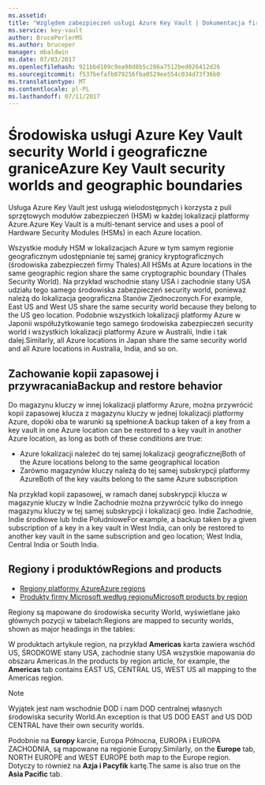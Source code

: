 ```yaml
---
ms.assetid: 
title: "Względem zabezpieczeń usługi Azure Key Vault | Dokumentacja firmy Microsoft"
ms.service: key-vault
author: BrucePerlerMS
ms.author: bruceper
manager: mbaldwin
ms.date: 07/03/2017
ms.openlocfilehash: 921bbd109c9ea98d8b5c286a7512bed026412d26
ms.sourcegitcommit: f537befafb079256fba0529ee554c034d73f36b0
ms.translationtype: MT
ms.contentlocale: pl-PL
ms.lasthandoff: 07/11/2017
---
```

# <a name="azure-key-vault-security-worlds-and-geographic-boundaries"></a><span data-ttu-id="bf01a-102">Środowiska usługi Azure Key Vault security World i geograficzne granice</span><span class="sxs-lookup"><span data-stu-id="bf01a-102">Azure Key Vault security worlds and geographic boundaries</span></span>

<span data-ttu-id="bf01a-103">Usługa Azure Key Vault jest usługą wielodostępnych i korzysta z puli sprzętowych modułów zabezpieczeń (HSM) w każdej lokalizacji platformy Azure.</span><span class="sxs-lookup"><span data-stu-id="bf01a-103">Azure Key Vault is a multi-tenant service and uses a pool of Hardware Security Modules (HSMs) in each Azure location.</span></span> 

<span data-ttu-id="bf01a-104">Wszystkie moduły HSM w lokalizacjach Azure w tym samym regionie geograficznym udostępnianie tej samej granicy kryptograficznych (środowiska zabezpieczeń firmy Thales).</span><span class="sxs-lookup"><span data-stu-id="bf01a-104">All HSMs at Azure locations in the same geographic region share the same cryptographic boundary (Thales Security World).</span></span> <span data-ttu-id="bf01a-105">Na przykład wschodnie stany USA i zachodnie stany USA udziału tego samego środowiska zabezpieczeń security world, ponieważ należą do lokalizacja geograficzna Stanów Zjednoczonych.</span><span class="sxs-lookup"><span data-stu-id="bf01a-105">For example, East US and West US share the same security world because they belong to the US geo location.</span></span> <span data-ttu-id="bf01a-106">Podobnie wszystkich lokalizacji platformy Azure w Japonii współużytkowanie tego samego środowiska zabezpieczeń security world i wszystkich lokalizacji platformy Azure w Australii, Indie i tak dalej.</span><span class="sxs-lookup"><span data-stu-id="bf01a-106">Similarly, all Azure locations in Japan share the same security world and all Azure locations in Australia, India, and so on.</span></span> 

## <a name="backup-and-restore-behavior"></a><span data-ttu-id="bf01a-107">Zachowanie kopii zapasowej i przywracania</span><span class="sxs-lookup"><span data-stu-id="bf01a-107">Backup and restore behavior</span></span>

<span data-ttu-id="bf01a-108">Do magazynu kluczy w innej lokalizacji platformy Azure, można przywrócić kopii zapasowej klucza z magazynu kluczy w jednej lokalizacji platformy Azure, dopóki oba te warunki są spełnione:</span><span class="sxs-lookup"><span data-stu-id="bf01a-108">A backup taken of a key from a key vault in one Azure location can be restored to a key vault in another Azure location, as long as both of these conditions are true:</span></span>

- <span data-ttu-id="bf01a-109">Azure lokalizacji należeć do tej samej lokalizacji geograficznej</span><span class="sxs-lookup"><span data-stu-id="bf01a-109">Both of the Azure locations belong to the same geographical location</span></span>
- <span data-ttu-id="bf01a-110">Zarówno magazynów kluczy należą do tej samej subskrypcji platformy Azure</span><span class="sxs-lookup"><span data-stu-id="bf01a-110">Both of the key vaults belong to the same Azure subscription</span></span>

<span data-ttu-id="bf01a-111">Na przykład kopii zapasowej, w ramach danej subskrypcji klucza w magazynie kluczy w Indie Zachodnie można przywrócić tylko do innego magazynu kluczy w tej samej subskrypcji i lokalizacji geo. Indie Zachodnie, Indie środkowe lub Indie Południowe</span><span class="sxs-lookup"><span data-stu-id="bf01a-111">For example, a backup taken by a given subscription of a key in a key vault in West India, can only be restored to another key vault in the same subscription and geo location; West India, Central India or South India.</span></span>

## <a name="regions-and-products"></a><span data-ttu-id="bf01a-112">Regiony i produktów</span><span class="sxs-lookup"><span data-stu-id="bf01a-112">Regions and products</span></span>

- [<span data-ttu-id="bf01a-113">Regiony platformy Azure</span><span class="sxs-lookup"><span data-stu-id="bf01a-113">Azure regions</span></span>](https://azure.microsoft.com/regions/)
- [<span data-ttu-id="bf01a-114">Produkty firmy Microsoft według regionu</span><span class="sxs-lookup"><span data-stu-id="bf01a-114">Microsoft products by region</span></span>](https://azure.microsoft.com/regions/services/)

<span data-ttu-id="bf01a-115">Regiony są mapowane do środowiska security World, wyświetlane jako głównych pozycji w tabelach:</span><span class="sxs-lookup"><span data-stu-id="bf01a-115">Regions are mapped to security worlds, shown as major headings in the tables:</span></span>

<span data-ttu-id="bf01a-116">W produktach artykule region, na przykład **Americas** karta zawiera wschód US, ŚRODKOWE stany USA, zachodnie stany USA wszystkie mapowania do obszaru Americas.</span><span class="sxs-lookup"><span data-stu-id="bf01a-116">In the products by region article, for example, the **Americas** tab contains EAST US, CENTRAL US, WEST US all mapping to the Americas region.</span></span> 

>[!NOTE]
><span data-ttu-id="bf01a-117">Wyjątek jest nam wschodnie DOD i nam DOD centralnej własnych środowiska security World.</span><span class="sxs-lookup"><span data-stu-id="bf01a-117">An exception is that US DOD EAST and US DOD CENTRAL have their own security worlds.</span></span> 

<span data-ttu-id="bf01a-118">Podobnie na **Europy** karcie, Europa Północna, EUROPA i EUROPA ZACHODNIA, są mapowane na regionie Europy.</span><span class="sxs-lookup"><span data-stu-id="bf01a-118">Similarly, on the **Europe** tab, NORTH EUROPE and WEST EUROPE both map to the Europe region.</span></span> <span data-ttu-id="bf01a-119">Dotyczy to również na **Azja i Pacyfik** kartę.</span><span class="sxs-lookup"><span data-stu-id="bf01a-119">The same is also true on the **Asia Pacific** tab.</span></span>




